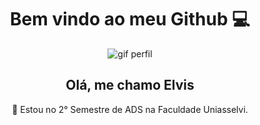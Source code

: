 
<center>

# Bem vindo ao meu Github 💻

![gif perfil](https://media0.giphy.com/media/v1.Y2lkPTc5MGI3NjExZmZ2ZHF0eXY2c251cnRtM25tZDFucmd5cHhqM2x2Mm56M2tiM2NqcSZlcD12MV9pbnRlcm5hbF9naWZfYnlfaWQmY3Q9cw/zhYSVCirREeIZtONCI/giphy.webp)


## Olá, me chamo Elvis

🏫 Estou no 2° Semestre de ADS na Faculdade Uniasselvi.
<center/>
<!--
**Jarelvis/jarelvis** is a ✨ _special_ ✨ repository because its `README.md` (this file) appears on your GitHub profile.

Here are some ideas to get you started:

- 🔭 I’m currently working on ...
- 🌱 I’m currently learning ...
- 👯 I’m looking to collaborate on ...
- 🤔 I’m looking for help with ...
- 💬 Ask me about ...
- 📫 How to reach me: ...
- 😄 Pronouns: ...
- ⚡ Fun fact: ...
-->
